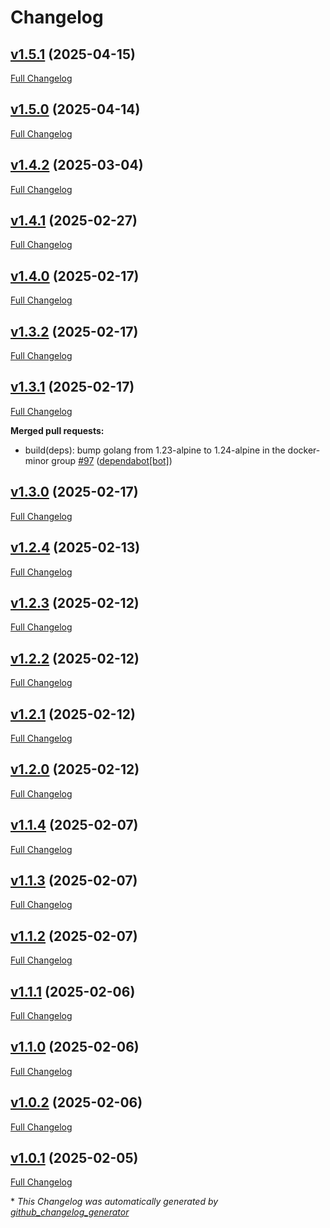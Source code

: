 # Changelog

## [v1.5.1](https://github.com/somaz94/go-git-commit-action/tree/v1.5.1) (2025-04-15)

[Full Changelog](https://github.com/somaz94/go-git-commit-action/compare/v1.5.0...v1.5.1)

## [v1.5.0](https://github.com/somaz94/go-git-commit-action/tree/v1.5.0) (2025-04-14)

[Full Changelog](https://github.com/somaz94/go-git-commit-action/compare/v1.4.2...v1.5.0)

## [v1.4.2](https://github.com/somaz94/go-git-commit-action/tree/v1.4.2) (2025-03-04)

[Full Changelog](https://github.com/somaz94/go-git-commit-action/compare/v1.4.1...v1.4.2)

## [v1.4.1](https://github.com/somaz94/go-git-commit-action/tree/v1.4.1) (2025-02-27)

[Full Changelog](https://github.com/somaz94/go-git-commit-action/compare/v1.4.0...v1.4.1)

## [v1.4.0](https://github.com/somaz94/go-git-commit-action/tree/v1.4.0) (2025-02-17)

[Full Changelog](https://github.com/somaz94/go-git-commit-action/compare/v1.3.2...v1.4.0)

## [v1.3.2](https://github.com/somaz94/go-git-commit-action/tree/v1.3.2) (2025-02-17)

[Full Changelog](https://github.com/somaz94/go-git-commit-action/compare/v1.3.1...v1.3.2)

## [v1.3.1](https://github.com/somaz94/go-git-commit-action/tree/v1.3.1) (2025-02-17)

[Full Changelog](https://github.com/somaz94/go-git-commit-action/compare/v1.3.0...v1.3.1)

**Merged pull requests:**

- build\(deps\): bump golang from 1.23-alpine to 1.24-alpine in the docker-minor group [\#97](https://github.com/somaz94/go-git-commit-action/pull/97) ([dependabot[bot]](https://github.com/apps/dependabot))

## [v1.3.0](https://github.com/somaz94/go-git-commit-action/tree/v1.3.0) (2025-02-17)

[Full Changelog](https://github.com/somaz94/go-git-commit-action/compare/v1.2.4...v1.3.0)

## [v1.2.4](https://github.com/somaz94/go-git-commit-action/tree/v1.2.4) (2025-02-13)

[Full Changelog](https://github.com/somaz94/go-git-commit-action/compare/v1.2.3...v1.2.4)

## [v1.2.3](https://github.com/somaz94/go-git-commit-action/tree/v1.2.3) (2025-02-12)

[Full Changelog](https://github.com/somaz94/go-git-commit-action/compare/v1.2.2...v1.2.3)

## [v1.2.2](https://github.com/somaz94/go-git-commit-action/tree/v1.2.2) (2025-02-12)

[Full Changelog](https://github.com/somaz94/go-git-commit-action/compare/v1.2.1...v1.2.2)

## [v1.2.1](https://github.com/somaz94/go-git-commit-action/tree/v1.2.1) (2025-02-12)

[Full Changelog](https://github.com/somaz94/go-git-commit-action/compare/v1.2.0...v1.2.1)

## [v1.2.0](https://github.com/somaz94/go-git-commit-action/tree/v1.2.0) (2025-02-12)

[Full Changelog](https://github.com/somaz94/go-git-commit-action/compare/v1.1.4...v1.2.0)

## [v1.1.4](https://github.com/somaz94/go-git-commit-action/tree/v1.1.4) (2025-02-07)

[Full Changelog](https://github.com/somaz94/go-git-commit-action/compare/v1.1.3...v1.1.4)

## [v1.1.3](https://github.com/somaz94/go-git-commit-action/tree/v1.1.3) (2025-02-07)

[Full Changelog](https://github.com/somaz94/go-git-commit-action/compare/v1.1.2...v1.1.3)

## [v1.1.2](https://github.com/somaz94/go-git-commit-action/tree/v1.1.2) (2025-02-07)

[Full Changelog](https://github.com/somaz94/go-git-commit-action/compare/v1.1.1...v1.1.2)

## [v1.1.1](https://github.com/somaz94/go-git-commit-action/tree/v1.1.1) (2025-02-06)

[Full Changelog](https://github.com/somaz94/go-git-commit-action/compare/v1.1.0...v1.1.1)

## [v1.1.0](https://github.com/somaz94/go-git-commit-action/tree/v1.1.0) (2025-02-06)

[Full Changelog](https://github.com/somaz94/go-git-commit-action/compare/v1.0.2...v1.1.0)

## [v1.0.2](https://github.com/somaz94/go-git-commit-action/tree/v1.0.2) (2025-02-06)

[Full Changelog](https://github.com/somaz94/go-git-commit-action/compare/v1.0.1...v1.0.2)

## [v1.0.1](https://github.com/somaz94/go-git-commit-action/tree/v1.0.1) (2025-02-05)

[Full Changelog](https://github.com/somaz94/go-git-commit-action/compare/v1.0.0...v1.0.1)



\* *This Changelog was automatically generated by [github_changelog_generator](https://github.com/github-changelog-generator/github-changelog-generator)*
